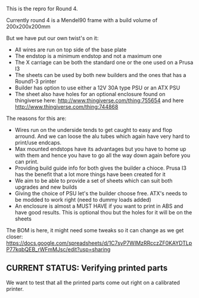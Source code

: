 This is the repro for Round 4.

Currently round 4 is a Mendel90 frame with a build volume of 200x200x200mm

But we have put our own twist's on it:

- All wires are run on top side of the base plate
- The endstop is a minimum endstop and not a maximum one
- The X carriage can be both the standard one or the one used on a Prusa I3
- The sheets can be used by both new builders and the ones that has a Round1-3 printer
- Builder has option to use either a 12V 30A type PSU or an ATX PSU
- The sheet also have holes for an optional enclosure found on thingiverse here: http://www.thingiverse.com/thing:755654 and here http://www.thingiverse.com/thing:744868

The reasons for this are:

- Wires run on the underside tends to get caught to easy and flop arround. And we can loose the alu tubes which again have very hard to print/use endcaps.
- Max mounted endstops have its advantages but you have to home up with them and hence you have to go all the way down again before you can print. 
- Providing build guide info for both gives the builder a chioce. Prusa I3 has the benefit that a lot more things have been created for it
- We aim to be able to provide a set of sheets which can suit both upgrades and new builds
- Giving the choice of PSU let's the builder choose free. ATX's needs to be modded to work right (need to dummy loads added)
- An enclosure is almost a MUST HAVE if you want to print in ABS and have good results. This is optional thou but the holes for it will be on the sheets

 
 The BOM is here, it might need some tweaks so it can change as we get closer: https://docs.google.com/spreadsheets/d/1C7syP7WIMzRRcczZF0KAYDTLpP77kqbQEB_rWFmMJsc/edit?usp=sharing

 
 CURRENT STATUS: Verifying printed parts
 ---------------------------------------

We want to test that all the printed parts come out right on a calibrated printer.
